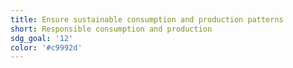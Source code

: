 ```yaml
---
title: Ensure sustainable consumption and production patterns
short: Responsible consumption and production
sdg_goal: '12'
color: '#c9992d'
---
```


